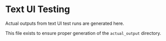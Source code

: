 # Text UI Testing

Actual outputs from text UI test runs are generated here.

This file exists to ensure proper generation of the `actual_output` directory.